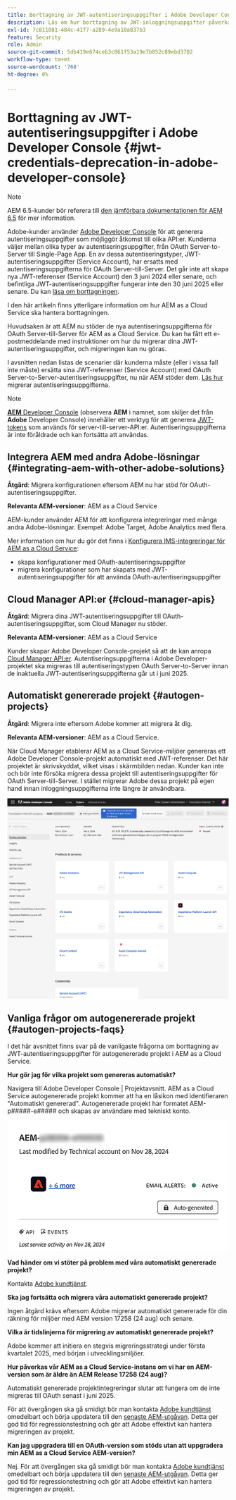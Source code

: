 ```yaml
---
title: Borttagning av JWT-autentiseringsuppgifter i Adobe Developer Console
description: Läs om hur borttagning av JWT-inloggningsuppgifter påverkar AEM i Adobe Developer Console.
exl-id: 7c811081-484c-41f7-a289-4e9a10a837b3
feature: Security
role: Admin
source-git-commit: 5db419e674ceb3c861f53a19e7b852c89ebd3702
workflow-type: tm+mt
source-wordcount: '768'
ht-degree: 0%

---
```


# Borttagning av JWT-autentiseringsuppgifter i Adobe Developer Console {#jwt-credentials-deprecation-in-adobe-developer-console}

>[!NOTE]
>
>AEM 6.5-kunder bör referera till [den jämförbara dokumentationen för AEM 6.5](https://experienceleague.adobe.com/en/docs/experience-manager-65/content/security/jwt-credentials-deprecation-in-adobe-developer-console) för mer information.

Adobe-kunder använder [Adobe Developer Console](https://developer.adobe.com/console) för att generera autentiseringsuppgifter som möjliggör åtkomst till olika API:er. Kunderna väljer mellan olika typer av autentiseringsuppgifter, från OAuth Server-to-Server till Single-Page App. En av dessa autentiseringstyper, JWT-autentiseringsuppgifter (Service Account), har ersatts med autentiseringsuppgifterna för OAuth Server-till-Server. Det går inte att skapa nya JWT-referenser (Service Account) den 3 juni 2024 eller senare, och befintliga JWT-autentiseringsuppgifter fungerar inte den 30 juni 2025 eller senare. Du kan [läsa om borttagningen](https://developer.adobe.com/developer-console/docs/guides/authentication/ServerToServerAuthentication/migration/).

I den här artikeln finns ytterligare information om hur AEM as a Cloud Service ska hantera borttagningen.

Huvudsaken är att AEM nu stöder de nya autentiseringsuppgifterna för OAuth Server-till-Server för AEM as a Cloud Service. Du kan ha fått ett e-postmeddelande med instruktioner om hur du migrerar dina JWT-autentiseringsuppgifter, och migreringen kan nu göras.

I avsnitten nedan listas de scenarier där kunderna måste (eller i vissa fall inte måste) ersätta sina JWT-referenser (Service Account) med OAuth Server-to-Server-autentiseringsuppgifter, nu när AEM stöder dem. [Läs hur](https://developer.adobe.com/developer-console/docs/guides/authentication/ServerToServerAuthentication/migration#migration-overview) migrerar autentiseringsuppgifterna.

>[!NOTE]
>
>[**AEM** Developer Console](/help/implementing/developing/introduction/development-guidelines.md#crxde-lite-and-developer-console) (observera **AEM** i namnet, som skiljer det från **Adobe** Developer Console) innehåller ett verktyg för att generera [JWT-tokens](/help/implementing/developing/introduction/generating-access-tokens-for-server-side-apis.md) som används för server-till-server-API:er. Autentiseringsuppgifterna är inte föråldrade och kan fortsätta att användas.

## Integrera AEM med andra Adobe-lösningar {#integrating-aem-with-other-adobe-solutions}

**Åtgärd**: Migrera konfigurationen eftersom AEM nu har stöd för OAuth-autentiseringsuppgifter.

**Relevanta AEM-versioner**: AEM as a Cloud Service

AEM-kunder använder AEM för att konfigurera integreringar med många andra Adobe-lösningar. Exempel: Adobe Target, Adobe Analytics med flera.

Mer information om hur du gör det finns i [Konfigurera IMS-integreringar för AEM as a Cloud Service](/help/security/setting-up-ims-integrations-for-aem-as-a-cloud-service.md):

* skapa konfigurationer med OAuth-autentiseringsuppgifter
* migrera konfigurationer som har skapats med JWT-autentiseringsuppgifter för att använda OAuth-autentiseringsuppgifter

## Cloud Manager API:er {#cloud-manager-apis}

**Åtgärd**: Migrera dina JWT-autentiseringsuppgifter till OAuth-autentiseringsuppgifter, som Cloud Manager nu stöder.

**Relevanta AEM-versioner**: AEM as a Cloud Service

Kunder skapar Adobe Developer Console-projekt så att de kan anropa [Cloud Manager API:er](https://developer.adobe.com/experience-cloud/cloud-manager/guides/getting-started/create-api-integration/). Autentiseringsuppgifterna i Adobe Developer-projektet ska migreras till autentiseringstypen OAuth Server-to-Server innan de inaktuella JWT-autentiseringsuppgifterna går ut i juni 2025.

## Automatiskt genererade projekt {#autogen-projects}

**Åtgärd**: Migrera inte eftersom Adobe kommer att migrera åt dig.

**Relevanta AEM-versioner**: AEM as a Cloud Service.

När Cloud Manager etablerar AEM as a Cloud Service-miljöer genereras ett Adobe Developer Console-projekt automatiskt med JWT-referenser. Det här projektet är skrivskyddat, vilket visas i skärmbilden nedan. Kunder kan inte och bör inte försöka migrera dessa projekt till autentiseringsuppgifter för OAuth Server-till-Server. I stället migrerar Adobe dessa projekt på egen hand innan inloggningsuppgifterna inte längre är användbara.

![Automatiskt genererade projekt](/help/security/assets/jwt-deprecation-autogen-projects.png)

## Vanliga frågor om autogenererade projekt {#autogen-projects-faqs}

I det här avsnittet finns svar på de vanligaste frågorna om borttagning av JWT-autentiseringsuppgifter för autogenererade projekt i AEM as a Cloud Service.

**Hur gör jag för vilka projekt som genereras automatiskt?**

Navigera till Adobe Developer Console | Projektavsnitt.  AEM as a Cloud Service autogenererade projekt kommer att ha en låsikon med identifieraren &quot;Automatiskt genererad&quot;.  Autogenererade projekt har formatet AEM-p#####-e##### och skapas av användare med tekniskt konto.

![Autogenererade projekt](/help/security/assets/jwt-alert.png)

**Vad händer om vi stöter på problem med våra automatiskt genererade projekt?**

Kontakta [Adobe kundtjänst](https://helpx.adobe.com/ca/enterprise/using/support-for-experience-cloud.html).

**Ska jag fortsätta och migrera våra automatiskt genererade projekt?**

Ingen åtgärd krävs eftersom Adobe migrerar automatiskt genererade för din räkning för miljöer med AEM version 17258 (24 aug) och senare.

**Vilka är tidslinjerna för migrering av automatiskt genererade projekt?**

Adobe kommer att initiera en stegvis migreringsstrategi under första kvartalet 2025, med början i utvecklingsmiljöer.

**Hur påverkas vår AEM as a Cloud Service-instans om vi har en AEM-version som är äldre än AEM Release 17258 (24 aug)?**

Automatiskt genererade projektintegreringar slutar att fungera om de inte migreras till OAuth senast i juni 2025.

För att övergången ska gå smidigt bör man kontakta [Adobe kundtjänst](https://helpx.adobe.com/ca/enterprise/using/support-for-experience-cloud.html) omedelbart och börja uppdatera till den [senaste AEM-utgåvan](https://experienceleague.adobe.com/en/docs/experience-manager-cloud-service/content/release-notes/maintenance/latest). Detta ger god tid för regressionstestning och gör att Adobe effektivt kan hantera migreringen av projekt.

**Kan jag uppgradera till en OAuth-version som stöds utan att uppgradera min AEM as a Cloud Service AEM-version?**

Nej. För att övergången ska gå smidigt bör man kontakta [Adobe kundtjänst](https://helpx.adobe.com/ca/enterprise/using/support-for-experience-cloud.html) omedelbart och börja uppdatera till den [senaste AEM-utgåvan](https://experienceleague.adobe.com/en/docs/experience-manager-cloud-service/content/release-notes/maintenance/latest). Detta ger god tid för regressionstestning och gör att Adobe effektivt kan hantera migreringen av projekt.
